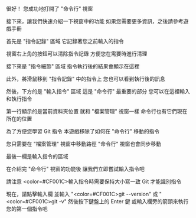 很好！
您成功地打開了 "命令行" 視窗

接下來，讓我們快速介紹一下視窗中的功能
如果您需要更多資訊，之後請參考遊戲手冊

首先是 "指令記錄" 區域
它記錄著您之前輸入的指令

視窗右上角的按鈕可以清除指令記錄
方便您在需要時進行清理

接下來是 "指令細節" 區域
指令執行後的結果會顯示在這裡

此外，將滑鼠移到 "指令記錄" 中的指令上
您也可以看到執行後的訊息

然後，下方的是 "輸入指令" 區域
這是 "命令行" 最重要的部分
您可以在這裡輸入和執行指令

第一行顯示的是當前資料夾位置
就和 "檔案管理" 視窗一樣
命令行也有它們現在所在的位置

為了方便您學習 Git 指令
本遊戲移除了如何在 "命令行" 移動的指令

您只需要在 "檔案管理" 視窗中移動路徑
"命令行" 視窗也會同步移動

最後一欄是輸入指令的區域

在介紹完 "命令行" 視窗的功能後
讓我們立即嘗試輸入指令吧

請注意
<color=#CF001C>輸入指令時需要保持大小寫一致</color>
Git 才能識別指令

現在，請點擊輸入欄
並輸入 "<color=#CF001C>git --version</color>" 或 "<color=#CF001C>git -v</color>"
然後按下鍵盤上的 Enter 鍵
或輸入欄旁的箭頭來執行您的第一個指令吧